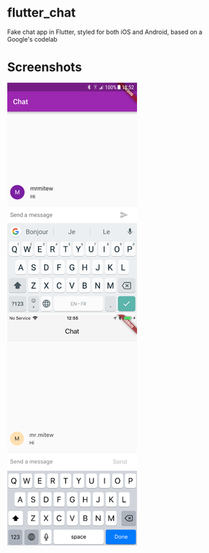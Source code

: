 # flutter_chat

Fake chat app in Flutter, styled for both iOS and Android, based on a Google's codelab

# Screenshots
<img src="https://github.com/mrmitew/Flutter-Fake-Chat/blob/master/design/android.png" width="300"/> <img src="https://github.com/mrmitew/Flutter-Fake-Chat/blob/master/design/ios.png" width="300"/>
